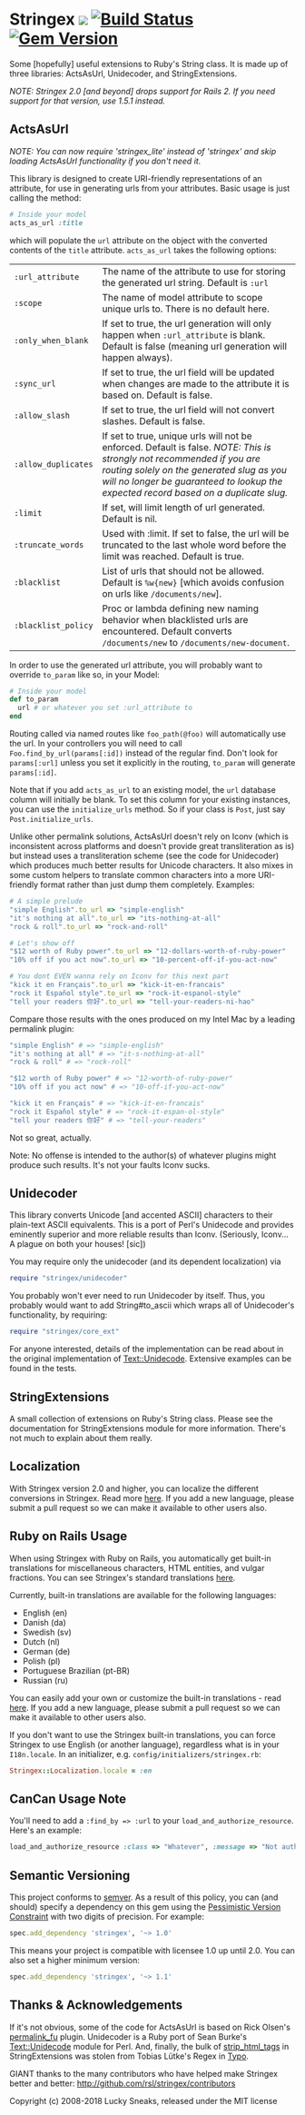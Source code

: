 # Stringex [<img src="https://codeclimate.com/github/rsl/stringex.svg" />](https://codeclimate.com/github/rsl/stringex) [<img src="https://travis-ci.org/rsl/stringex.svg?branch=master" alt="Build Status" />](https://travis-ci.org/rsl/stringex) [<img src="https://badge.fury.io/rb/stringex.svg" alt="Gem Version" />](http://badge.fury.io/rb/stringex)

Some [hopefully] useful extensions to Ruby's String class. It is made up of three libraries: ActsAsUrl, Unidecoder, and StringExtensions.

*NOTE: Stringex 2.0 [and beyond] drops support for Rails 2. If you need support for that version, use 1.5.1 instead.*

## ActsAsUrl

*NOTE: You can now require 'stringex_lite' instead of 'stringex' and skip loading ActsAsUrl functionality if you don't need it.*

This library is designed to create URI-friendly representations of an attribute, for use in generating urls from your attributes. Basic usage is just calling the method:

```ruby
# Inside your model
acts_as_url :title
```

which will populate the `url` attribute on the object with the converted contents of the `title` attribute. `acts_as_url` takes the following options:

| | |
|---|---|
| `:url_attribute` | The name of the attribute to use for storing the generated url string. Default is `:url` |
| `:scope` | The name of model attribute to scope unique urls to. There is no default here. |
| `:only_when_blank` | If set to true, the url generation will only happen when `:url_attribute` is blank. Default is false (meaning url generation will happen always). |
| `:sync_url` | If set to true, the url field will be updated when changes are made to the attribute it is based on. Default is false. |
| `:allow_slash` | If set to true, the url field will not convert slashes. Default is false. |
| `:allow_duplicates` | If set to true, unique urls will not be enforced. Default is false. *NOTE: This is strongly not recommended if you are routing solely on the generated slug as you will no longer be guaranteed to lookup the expected record based on a duplicate slug.* |
| `:limit` | If set, will limit length of url generated. Default is nil. |
| `:truncate_words` | Used with :limit. If set to false, the url will be truncated to the last whole word before the limit was reached. Default is true. |
| `:blacklist` | List of urls that should not be allowed. Default is `%w{new}` [which avoids confusion on urls like `/documents/new`]. |
| `:blacklist_policy` | Proc or lambda defining new naming behavior when blacklisted urls are encountered. Default converts `/documents/new` to `/documents/new-document`. |

In order to use the generated url attribute, you will probably want to
override `to_param` like so, in your Model:

```ruby
# Inside your model
def to_param
  url # or whatever you set :url_attribute to
end
```

Routing called via named routes like `foo_path(@foo)` will automatically use the url. In your controllers you will need to call
`Foo.find_by_url(params[:id])` instead of the regular find. Don't look for `params[:url]` unless you set it explicitly in the routing, `to_param` will generate `params[:id]`.

Note that if you add `acts_as_url` to an existing model, the `url` database column will initially be blank. To set this column for your existing instances, you can use the `initialize_urls` method. So if your class is `Post`, just say `Post.initialize_urls`.

Unlike other permalink solutions, ActsAsUrl doesn't rely on Iconv (which is inconsistent across platforms and doesn't provide great transliteration as is) but instead uses a transliteration scheme (see the code for Unidecoder) which produces much better results for Unicode characters. It also mixes in some custom helpers to translate common characters into a more URI-friendly format rather than just dump them completely. Examples:

```ruby
# A simple prelude
"simple English".to_url => "simple-english"
"it's nothing at all".to_url => "its-nothing-at-all"
"rock & roll".to_url => "rock-and-roll"

# Let's show off
"$12 worth of Ruby power".to_url => "12-dollars-worth-of-ruby-power"
"10% off if you act now".to_url => "10-percent-off-if-you-act-now"

# You dont EVEN wanna rely on Iconv for this next part
"kick it en Français".to_url => "kick-it-en-francais"
"rock it Español style".to_url => "rock-it-espanol-style"
"tell your readers 你好".to_url => "tell-your-readers-ni-hao"
```

Compare those results with the ones produced on my Intel Mac by a leading permalink plugin:

```ruby
"simple English" # => "simple-english"
"it's nothing at all" # => "it-s-nothing-at-all"
"rock & roll" # => "rock-roll"

"$12 worth of Ruby power" # => "12-worth-of-ruby-power"
"10% off if you act now" # => "10-off-if-you-act-now"

"kick it en Français" # => "kick-it-en-francais"
"rock it Español style" # => "rock-it-espan-ol-style"
"tell your readers 你好" # => "tell-your-readers"
```

Not so great, actually.

Note: No offense is intended to the author(s) of whatever plugins might produce such results. It's not your faults Iconv sucks.

## Unidecoder

This library converts Unicode [and accented ASCII] characters to their plain-text ASCII equivalents. This is a port of Perl's Unidecode and provides eminently superior and more reliable results than Iconv. (Seriously, Iconv... A plague on both your houses! [sic])

You may require only the unidecoder (and its dependent localization) via

```ruby
require "stringex/unidecoder"
```

You probably won't ever need to run Unidecoder by itself. Thus, you probably would want to add String#to_ascii which wraps all of Unidecoder's functionality, by requiring:

```ruby
require "stringex/core_ext"
```

For anyone interested, details of the implementation can be read about in the original implementation of [Text::Unidecode](http://interglacial.com/~sburke/tpj/as_html/tpj22.html). Extensive examples can be found in the tests.

## StringExtensions

A small collection of extensions on Ruby's String class. Please see the documentation for StringExtensions module for more information. There's not much to explain about them really.

## Localization

With Stringex version 2.0 and higher, you can localize the different conversions in Stringex. Read more [here](https://github.com/rsl/stringex/wiki/Localization-of-Stringex-conversions). If you add a new language, please submit a pull request so we can make it available to other users also.

## Ruby on Rails Usage

When using Stringex with Ruby on Rails, you automatically get built-in translations for miscellaneous characters, HTML entities, and vulgar fractions. You can see Stringex's standard translations [here](https://github.com/rsl/stringex/tree/master/locales).

Currently, built-in translations are available for the following languages:

* English (en)
* Danish (da)
* Swedish (sv)
* Dutch (nl)
* German (de)
* Polish (pl)
* Portuguese Brazilian (pt-BR)
* Russian (ru)

You can easily add your own or customize the built-in translations - read [here](https://github.com/rsl/stringex/wiki/Localization-of-Stringex-conversions). If you add a new language, please submit a pull request so we can make it available to other users also.

If you don't want to use the Stringex built-in translations, you can force Stringex to use English (or another language), regardless what is in your `I18n.locale`. In an initializer, e.g. `config/initializers/stringex.rb`:

```ruby
Stringex::Localization.locale = :en
```

## CanCan Usage Note

You'll need to add a `:find_by => :url` to your `load_and_authorize_resource`. Here's an example:

```ruby
load_and_authorize_resource :class => "Whatever", :message => "Not authorized", :find_by => :url
```

## Semantic Versioning

This project conforms to [semver](http://semver.org/). As a result of this policy, you can (and should) specify a dependency on this gem using the [Pessimistic Version Constraint](http://guides.rubygems.org/patterns/) with two digits of precision. For example:

```ruby
spec.add_dependency 'stringex', '~> 1.0'
```

This means your project is compatible with licensee 1.0 up until 2.0. You can also set a higher minimum version:

```ruby
spec.add_dependency 'stringex', '~> 1.1'
```

## Thanks & Acknowledgements

If it's not obvious, some of the code for ActsAsUrl is based on Rick Olsen's [permalink_fu](http://svn.techno-weenie.net/projects/plugins/permalink_fu/) plugin. Unidecoder is a Ruby port of Sean Burke's [Text::Unidecode](http://interglacial.com/~sburke/tpj/as_html/tpj22.html) module for Perl. And, finally, the bulk of [strip_html_tags](classes/Stringex/StringExtensions.html#M000005) in StringExtensions was stolen from Tobias Lütke's Regex in [Typo](http://typosphere.org/).

GIANT thanks to the many contributors who have helped make Stringex better and better: http://github.com/rsl/stringex/contributors

Copyright (c) 2008-2018 Lucky Sneaks, released under the MIT license
